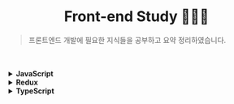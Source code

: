 <div align="center">

# Front-end Study 👩🏻‍💻

</div>

> 프론트엔드 개발에 필요한 지식들을 공부하고 요약 정리하였습니다.

<br>
<br>

<details>
  <summary><span style="font-weight: bold">JavaScript</span></summary>

  <div align="center">

  <br>

  ![5968292](https://github.com/chaevivin/JavaScript_study/assets/83055813/fc7e2cf4-e6b9-44d0-842b-55db5564d8e7) 

  <br>

  ## 모던 JavaScript Deep Dive 공부

  </div>

  - 책 `모던 자바스크립트 Deep Dive`를 읽고 공부한 자바스크립트 내용을 정리하였습니다.
  - 매일 한 챕터씩 내용을 업데이트하였습니다. (내용이 많으면 2-3번에 나눠 업데이트)
  - 웹 개발에서 중요한 언어는 자바스크립트입니다. 자바스크립트의 문법을 제대로 공부하여 조금 더 유연하게 코딩하기 위해 공부를 진행하고 있습니다.

  <br>

  ### 1. 순서
  - [변수 (variable)](https://github.com/chaevivin/Front-end_study/blob/main/JavaScript/variable.md)
  - [표현식과 문 (expression and statement)](https://github.com/chaevivin/Front-end_study/blob/main/JavaScript/expression%26statement.md)
  - [데이터 타입 (data type)](https://github.com/chaevivin/Front-end_study/blob/main/JavaScript/datatype.md)
  - [연산자 (operator)](https://github.com/chaevivin/Front-end_study/blob/main/JavaScript/operator.md)
  - [제어문 (control flow statement)](https://github.com/chaevivin/Front-end_study/blob/main/JavaScript/control_flow_statement.md)
  - [타입 변환과 단축 평가 (type conversion and short-circuit evaluation)](https://github.com/chaevivin/Front-end_study/blob/main/JavaScript/type_conversion%26short-circuit_evaluation.md)
  - [객체 리터럴 (object literal)](https://github.com/chaevivin/Front-end_study/blob/main/JavaScript/object_literal.md)
  - [원시 값과 객체의 비교 (primitives and objects)](https://github.com/chaevivin/Front-end_study/blob/main/JavaScript/primitives%26objects.md)
  - [함수 (function)](https://github.com/chaevivin/Front-end_study/blob/main/JavaScript/function.md)
  - [스코프 (scope)](https://github.com/chaevivin/Front-end_study/blob/main/JavaScript/scope.md)
  - [전역 변수의 문제점 (problems with global variable)](https://github.com/chaevivin/Front-end_study/blob/main/JavaScript/problems_with_global_variable.md)
  - [let, const 키워드와 블록 레벨 스코프 (let, const keyword and block level scope)](https://github.com/chaevivin/Front-end_study/blob/main/JavaScript/let%26const%26block_level_scope.md)
  - [프로퍼티 어트리뷰트 (property attribute)](https://github.com/chaevivin/Front-end_study/blob/main/JavaScript/property_attribute.md)
  - [생성자 함수에 의한 객체 생성 (object creation by constructor)](https://github.com/chaevivin/Front-end_study/blob/main/JavaScript/object_creation_by_constructor.md)
  - [함수와 일급 객체 (function and first-class object)](https://github.com/chaevivin/Front-end_study/blob/main/JavaScript/function%26first-class_object.md)
  - [프로토타입 (prototype)](https://github.com/chaevivin/Front-end_study/blob/main/JavaScript/prototype.md)
  - [strict mode](https://github.com/chaevivin/Front-end_study/blob/main/JavaScript/strict_mode.md)
  - [빌트인 객체 (built-in object)](https://github.com/chaevivin/Front-end_study/blob/main/JavaScript/built-in_object.md)
  - [this](https://github.com/chaevivin/Front-end_study/blob/main/JavaScript/this.md)
  - [실행 컨텍스트 (execution context)](https://github.com/chaevivin/Front-end_study/blob/main/JavaScript/execution_context.md)
  - [클로저 (closure)](https://github.com/chaevivin/Front-end_study/blob/main/JavaScript/closure.md)
  - [클래스 (class)](https://github.com/chaevivin/Front-end_study/blob/main/JavaScript/class.md)
  - [ES6 함수의 추가 기능 (additional features of ES6 function)](https://github.com/chaevivin/Front-end_study/blob/main/JavaScript/additional_features_of_ES6_function.md)
  - [배열 (array)](https://github.com/chaevivin/Front-end_study/blob/main/JavaScript/array.md)
  - [Number](https://github.com/chaevivin/Front-end_study/blob/main/JavaScript/Number.md)
  - [Math](https://github.com/chaevivin/Front-end_study/blob/main/JavaScript/Math.md)
  - [Date](https://github.com/chaevivin/Front-end_study/blob/main/JavaScript/Date.md)
  - [RegExp](https://github.com/chaevivin/Front-end_study/blob/main/JavaScript/RegExp.md)
  - [String](https://github.com/chaevivin/Front-end_study/blob/main/JavaScript/String.md)
  - [Symbol](https://github.com/chaevivin/Front-end_study/blob/main/JavaScript/Symbol.md)
  - [이터러블 (iterable)](https://github.com/chaevivin/Front-end_study/blob/main/JavaScript/iterable.md)
  - [스프레드 문법 (spread syntax)](https://github.com/chaevivin/Front-end_study/blob/main/JavaScript/spread_syntax.md)
  - [디스트럭처링 할당 (destructuring assignment)](https://github.com/chaevivin/Front-end_study/blob/main/JavaScript/destructuring_assignment.md)
  - [Set과 Map (Set and Map)](https://github.com/chaevivin/Front-end_study/blob/main/JavaScript/Set_and_Map.md)
  - [브라우저의 렌더링 과정 (browser rendering process)](https://github.com/chaevivin/Front-end_study/blob/main/JavaScript/browser_rendering_process.md)
  - [DOM](https://github.com/chaevivin/Front-end_study/blob/main/JavaScript/DOM.md)
  - [타이머 (timer)](https://github.com/chaevivin/Front-end_study/blob/main/JavaScript/timer.md)
  - [비동기 프로그래밍 (asynchoronous programming)](https://github.com/chaevivin/Front-end_study/blob/main/JavaScript/asynchronous_programming.md)
  - [Ajax](https://github.com/chaevivin/Front-end_study/blob/main/JavaScript/ajax.md)
  - [REST API](https://github.com/chaevivin/Front-end_study/blob/main/JavaScript/REST_API.md)
  - [프로미스 (Promise)](https://github.com/chaevivin/Front-end_study/blob/main/JavaScript/promise.md) 
  - [제너레이터와 async/await (generator and async/await)](https://github.com/chaevivin/Front-end_study/blob/main/JavaScript/generator%26async_await.md)
  - [에러 처리 (error handling)](https://github.com/chaevivin/Front-end_study/blob/main/JavaScript/error_handling.md)
  - [모듈 (module)](https://github.com/chaevivin/Front-end_study/blob/main/JavaScript/module.md)

  <br>

  ### 2. 참고
  - [모던 자바스크립트 Deep Dive (이응모 지음 | 위키북스)](https://product.kyobobook.co.kr/detail/S000001766445?utm_source=google&utm_medium=cpc&utm_campaign=googleSearch&gclid=CjwKCAjwp6CkBhB_EiwAlQVyxfX0UuU4yLUCztxwLa55_yE7LYhRlSiX6oZ1DT3h5IKD1fXPMGvFQRoCfscQAvD_BwE)
  - [JavaScript MDN](https://developer.mozilla.org/ko/docs/Web/JavaScript)

  <br>
  <br>

</details>

<details>
  <summary><span style="font-weight: bold">Redux</span></summary>

  <div align="center">

  <br>

  ![32](https://github.com/chaevivin/Front-end_study/assets/83055813/380dd7be-447f-466d-ad46-4c0296c259f0)

  <br>

  ## Redux 공부

  </div>

  - Redux 공식 문서를 공부한 내용을 번역 및 정리하였습니다.
  - Redux 공식 문서 외에도 다른 자료들을 참고하여 내용을 보강하였습니다.
  - Redux는 상태를 관리할 수 있는 라이브러리로, 애플리케이션에서 상태가 언제, 어디서, 왜, 어떻게 업데이트 되었는지 쉽게 알 수 있도록 도와줍니다.
  - React에서 복잡한 상태 관리로 어려움을 겪어 공부를 진행하고 있습니다.

  <br>

  ### 1. 순서
  - [Redux 시작하기 (Start Redux)](https://github.com/chaevivin/Front-end_study/blob/main/Redux/Start_Redux.md)
  - [Redux의 개요와 개념 (Redux Overview and Concepts)](https://github.com/chaevivin/Front-end_study/blob/main/Redux/Redux_Overview_and_Concepts.md)

  <br>

  ### 2. 참고
  - [Redux 공식문서](https://ko.redux.js.org/)

  <br>
  <br>
  
</details>

<details>
  <summary><span style="font-weight: bold">TypeScript</span></summary>

  <div align="center">

  <br>

  ![34](https://github.com/chaevivin/Front-end_study/assets/83055813/db63a9c6-8f3e-43a3-a15f-b23346cc37d8)

  <br>

  ## TypeScript 공부

  </div>

  - 책 `쉽게 시작하는 타입스크립트`와 TypeScript 공식 문서를 공부한 내용을 정리하였습니다.
  - TypeScript는 JavaScript에 타입을 더한 언어로 안정성을 더해 예상치 못한 오류를 예방하고 코드의 가독성을 높여줍니다.
  - JavaScript에서 변수를 사용하거나 함수를 호출할 때 타입이 없어 예상한대로 코드를 작성하지 못하는 어려움을 겪어 공부를 진행하고 있습니다.

  <br>

  ### 1. 순서
  - [타입스크립트의 소개와 배경 (Introduction and background)](https://github.com/chaevivin/Front-end_study/blob/main/TypeScript/Introduction_and_background.md)
  - [타입스크립트의 기초: 변수와 함수의 타입 정의 (Type definition for variable and function)](https://github.com/chaevivin/Front-end_study/blob/main/TypeScript/Type_definition.md)
  - [인터페이스 (Interface)](https://github.com/chaevivin/Front-end_study/blob/main/TypeScript/Interface.md)
  - [연산자를 사용한 타입 정의 (Type definition using operators)](https://github.com/chaevivin/Front-end_study/blob/main/TypeScript/Type_definition_using_operators.md)
  - [타입 별칭 (Type alias)](https://github.com/chaevivin/Front-end_study/blob/main/TypeScript/Type_alias.md)
  - [이넘 (Enum)](https://github.com/chaevivin/Front-end_study/blob/main/TypeScript/Enum.md)
  - [클래스 (Class)](https://github.com/chaevivin/Front-end_study/blob/main/TypeScript/Class.md)
  - [제네릭 (Generic)](https://github.com/chaevivin/Front-end_study/blob/main/TypeScript/Generic.md)
  - [실습 프로젝트: 전화번호부 앱 (PhoneBook)](https://github.com/chaevivin/Front-end_study/blob/main/TypeScript/PhoneBook.md)

  <br>

  ### 2. 참고
  - [쉽게 시작하는 타입스크립트 (장기효 지음 | 길벗)](https://product.kyobobook.co.kr/detail/S000202595007)
  - [TypeScript 공식문서](https://www.typescriptlang.org/ko/docs/handbook/typescript-in-5-minutes.html)

  <br>
  <br>
  
</details>